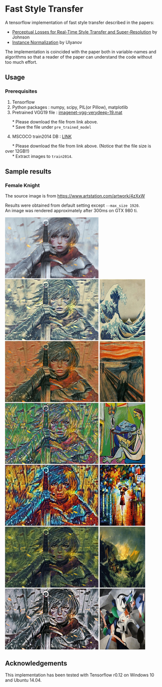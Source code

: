 # Fast Style Transfer

A tensorflow implementation of fast style transfer described in the papers:
* [Perceptual Losses for Real-Time Style Transfer and Super-Resolution](http://cs.stanford.edu/people/jcjohns/eccv16/) by Johnson
* [Instance Normalization](https://arxiv.org/abs/1607.08022) by Ulyanov

The implementation is coincided with the paper both in variable-names and algorithms so that a reader of the paper can understand the code without too much effort.

## Usage

### Prerequisites
1. Tensorflow
2. Python packages : numpy, scipy, PIL(or Pillow), matplotlib
3. Pretrained VGG19 file : [imagenet-vgg-verydeep-19.mat](http://www.vlfeat.org/matconvnet/models/imagenet-vgg-verydeep-19.mat)

&nbsp;&nbsp;&nbsp;&nbsp;&nbsp;&nbsp;* Please download the file from link above.  
&nbsp;&nbsp;&nbsp;&nbsp;&nbsp;&nbsp;* Save the file under `pre_trained_model`

4. MSCOCO train2014 DB : [LINK](http://msvocds.blob.core.windows.net/coco2014/train2014.zip)

&nbsp;&nbsp;&nbsp;&nbsp;&nbsp;&nbsp;* Please download the file from link above.  (Notice that the file size is over 12GB!!)  
&nbsp;&nbsp;&nbsp;&nbsp;&nbsp;&nbsp;* Extract images to `train2014`.

## Sample results

### Female Knight
The source image is from https://www.artstation.com/artwork/4zXxW

Results were obtained from default setting except `--max_size 1920`.  
An image was rendered approximately after 300ms on  GTX 980 ti.

<p align='left'>
<img src = 'content/female_knight.jpg' height="200px">
<br>
<img src = 'samples/female_knight_wave.jpg' height = '200px'>
<img src = 'style/thumbs/wave.jpg' height = '200px'>
<img src = 'samples/female_knight_the_scream.jpg' height = '200px'>
<img src = 'style/thumbs/the_scream.jpg' height = '200px'>
<br>
<img src = 'samples/female_knight_la_muse.jpg' height = '200px'>
<img src = 'style/thumbs/la_muse.jpg' height = '200px'>
<img src = 'samples/female_knight_rain_princess.jpg' height = '200px'>
<img src = 'style/thumbs/rain_princess.jpg' height = '200px'>
<br>
<img src = 'samples/female_knight_shipwreck.jpg' height = '200px'>
<img src = 'style/thumbs/the_shipwreck_of_the_minotaur.jpg' height = '200px'>
<img src = 'samples/female_knight_udnie.jpg' height = '200px'>
<img src = 'style/thumbs/udnie.jpg' height = '200px'>
<br>
</p>

## Acknowledgements
This implementation has been tested with Tensorflow r0.12 on Windows 10 and Ubuntu 14.04.
